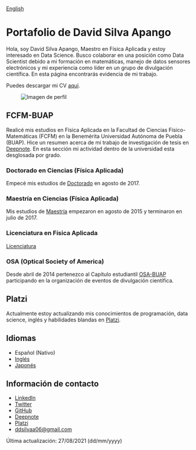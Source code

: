 [English](index.md)

# Portafolio de David Silva Apango

Hola, soy David Silva Apango, Maestro en Física Aplicada y estoy interesado en Data Science. Busco colaborar en una posición como Data Scientist debido a mi formación en matemáticas, manejo de datos sensores electrónicos y mi experiencia como líder en un grupo de divulgación científica. En esta página encontrarás evidencia de mi trabajo.

Puedes descargar mi CV [aquí](https://drive.google.com/file/d/1d996x0Xiet6PUfcg3oTcbaIEhlsj5YbZ/view?usp=sharing).

<figure>
  <img
  src="https://imgur.com/WxNkgL4.jpg"
  alt="Imagen de perfil">
</figure>


## FCFM-BUAP

Realicé mis estudios en Física Aplicada en la Facultad de Ciencias Físico-Matemáticas (FCFM) en la Benemérita Universidad Autónoma de Puebla (BUAP). Hice un resumen acerca de mi trabajo de investigación de tesis en [Deepnote](https://deepnote.com/@david-silva-apango/Resumen-de-investigacion-loolocDQRZuws7k6tU6Oow). En esta sección mi actividad dentro de la universidad esta desglosada por grado.

### Doctorado en Ciencias (Física Aplicada)

Empecé mis estudios de [Doctorado](phdesp.md) en agosto de 2017.

### Maestría en Ciencias (Física Aplicada)

Mis estudios de [Maestría](mscesp.md) empezaron en agosto de 2015 y terminaron en julio de 2017.

### Licenciatura en Física Aplicada

[Licenciatura](bacheloresp.md)

### OSA (Optical Society of America)

Desde abril de 2014 pertenezco al Capítulo estudiantil [OSA-BUAP](osaesp.md) participando en la organización de eventos de divulgación científica.

## Platzi

Actualmente estoy actualizando mis conocimientos de programación, data science, inglés y habilidades blandas en [Platzi](platziesp.md).

## Idiomas

- Español (Nativo)
- [Inglés](englishesp.md)
- [Japonés](japaneseesp.md)

## Información de contacto

- [LinkedIn](https://www.linkedin.com/in/david-silva-apango-60553714a/)
- [Twitter](https://twitter.com/DavidSA06)
- [GitHub](https://davidsa06.github.io/)
- [Deepnote](https://deepnote.com/@david-silva-apango)
- [Platzi](https://platzi.com/p/davidsilvaa/)
- ddsilvaa06@gmail.com

Última actualización: 27/08/2021 (dd/mm/yyyy)